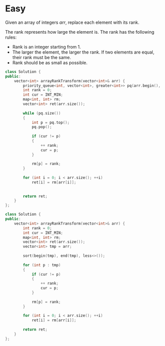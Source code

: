 # Easy

Given an array of integers $arr$, replace each element with its rank.

The rank represents how large the element is. The rank has the following rules:

- Rank is an integer starting from $1$.
- The larger the element, the larger the rank. If two elements are equal, their rank must be the same.
- Rank should be as small as possible.

```cpp
class Solution {
public:
    vector<int> arrayRankTransform(vector<int>& arr) {
        priority_queue<int, vector<int>, greater<int>> pq(arr.begin(), arr.end());
        int rank = 0;
        int cur = INT_MIN;
        map<int, int> rm;
        vector<int> ret(arr.size());
        
        while (pq.size())
        {
            int p = pq.top();
            pq.pop();
            
            if (cur != p)
            {
                ++ rank;
                cur = p;
            }
            
            rm[p] = rank;
        }
        
        for (int i = 0; i < arr.size(); ++i)
            ret[i] = rm[arr[i]];
        
        
        return ret;
    }
};
```

```cpp
class Solution {
public:
    vector<int> arrayRankTransform(vector<int>& arr) {
        int rank = 0;
        int cur = INT_MIN;
        map<int, int> rm;
        vector<int> ret(arr.size());
        vector<int> tmp = arr;
        
        sort(begin(tmp), end(tmp), less<>());
        
        for (int p : tmp)
        {
            if (cur != p)
            {
                ++ rank;
                cur = p;
            }
            
            rm[p] = rank;
        }
        
        for (int i = 0; i < arr.size(); ++i)
            ret[i] = rm[arr[i]];
        
        return ret;
    }
};
```
